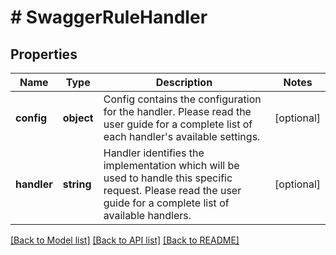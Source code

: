 # # SwaggerRuleHandler

## Properties

Name | Type | Description | Notes
------------ | ------------- | ------------- | -------------
**config** | **object** | Config contains the configuration for the handler. Please read the user guide for a complete list of each handler&#39;s available settings. | [optional]
**handler** | **string** | Handler identifies the implementation which will be used to handle this specific request. Please read the user guide for a complete list of available handlers. | [optional]

[[Back to Model list]](../../README.md#models) [[Back to API list]](../../README.md#endpoints) [[Back to README]](../../README.md)
